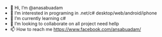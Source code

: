 - 👋 Hi, I’m @anasabuadam
- 👀 I’m interested in programing in .net/c# desktop/web/android/iphone
- 🌱 I’m currently learning c#
- 💞️ I’m looking to collaborate on all project need hellp 
- 📫 How to reach me https://www.facebook.com/ansabuadam/

